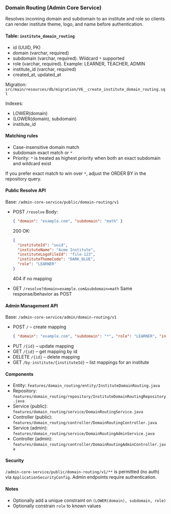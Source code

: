 ### Domain Routing (Admin Core Service)

Resolves incoming domain and subdomain to an institute and role so clients can render institute theme, logo, and name before authentication.

#### Table: `institute_domain_routing`
- id (UUID, PK)
- domain (varchar, required)
- subdomain (varchar, required). Wildcard `*` supported
- role (varchar, required). Example: LEARNER, TEACHER, ADMIN
- institute_id (varchar, required)
- created_at, updated_at

Migration: `src/main/resources/db/migration/V6__create_institute_domain_routing.sql`

Indexes:
- LOWER(domain)
- (LOWER(domain), subdomain)
- institute_id

#### Matching rules
- Case-insensitive domain match
- subdomain exact match or `*`
- Priority: `*` is treated as highest priority when both an exact subdomain and wildcard exist

If you prefer exact match to win over `*`, adjust the ORDER BY in the repository query.

#### Public Resolve API
Base: `/admin-core-service/public/domain-routing/v1`

- POST `/resolve`
  Body:
  ```json
  { "domain": "example.com", "subdomain": "math" }
  ```
  200 OK:
  ```json
  {
    "instituteId": "uuid",
    "instituteName": "Acme Institute",
    "instituteLogoFileId": "file-123",
    "instituteThemeCode": "DARK_BLUE",
    "role": "LEARNER"
  }
  ```
  404 if no mapping

- GET `/resolve?domain=example.com&subdomain=math`
  Same response/behavior as POST

#### Admin Management API
Base: `/admin-core-service/admin/domain-routing/v1`

- POST `/` – create mapping
  ```json
  { "domain": "example.com", "subdomain": "*", "role": "LEARNER", "instituteId": "uuid" }
  ```
- PUT `/{id}` – update mapping
- GET `/{id}` – get mapping by id
- DELETE `/{id}` – delete mapping
- GET `/by-institute/{instituteId}` – list mappings for an institute

#### Components
- Entity: `features/domain_routing/entity/InstituteDomainRouting.java`
- Repository: `features/domain_routing/repository/InstituteDomainRoutingRepository.java`
- Service (public): `features/domain_routing/service/DomainRoutingService.java`
- Controller (public): `features/domain_routing/controller/DomainRoutingController.java`
- Service (admin): `features/domain_routing/service/DomainRoutingAdminService.java`
- Controller (admin): `features/domain_routing/controller/DomainRoutingAdminController.java`

#### Security
`/admin-core-service/public/domain-routing/v1/**` is permitted (no auth) via `ApplicationSecurityConfig`.
Admin endpoints require authentication.

#### Notes
- Optionally add a unique constraint on `(LOWER(domain), subdomain, role)`
- Optionally constrain `role` to known values


